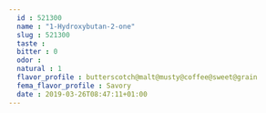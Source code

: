 ```yaml
---
  id : 521300
  name : "1-Hydroxybutan-2-one"
  slug : 521300
  taste : 
  bitter : 0
  odor : 
  natural : 1
  flavor_profile : butterscotch@malt@musty@coffee@sweet@grain
  fema_flavor_profile : Savory
  date : 2019-03-26T08:47:11+01:00
---
```



